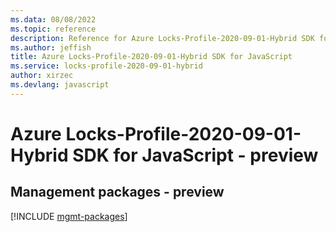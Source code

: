 ```yaml
---
ms.data: 08/08/2022
ms.topic: reference
description: Reference for Azure Locks-Profile-2020-09-01-Hybrid SDK for JavaScript
ms.author: jeffish
title: Azure Locks-Profile-2020-09-01-Hybrid SDK for JavaScript
ms.service: locks-profile-2020-09-01-hybrid
author: xirzec
ms.devlang: javascript
---
```

# Azure Locks-Profile-2020-09-01-Hybrid SDK for JavaScript - preview

## Management packages - preview
[!INCLUDE [mgmt-packages](locks-profile-2020-09-01-hybrid-mgmt-index.md)]
